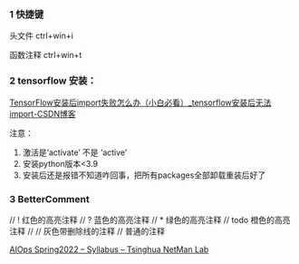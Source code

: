 ### 1 快捷键

头文件 ctrl+win+i

函数注释 ctrl+win+t

### 2 tensorflow 安装：

[TensorFlow安装后import失败怎么办（小白必看）_tensorflow安装后无法import-CSDN博客](https://blog.csdn.net/lzclzfeimeng/article/details/109616228)

注意：

1. 激活是‘activate’ 不是 ‘active’
2. 安装python版本<3.9
3. 安装后还是报错不知道咋回事，把所有packages全部卸载重装后好了

### 3 BetterComment

// ! 红色的高亮注释
// ? 蓝色的高亮注释
// * 绿色的高亮注释
// todo 橙色的高亮注释
// // 灰色带删除线的注释
// 普通的注释


[AIOps Spring2022 – Syllabus – Tsinghua NetMan Lab](https://netman.aiops.org/courses/advanced-network-management-spring2022-syllabus/)
